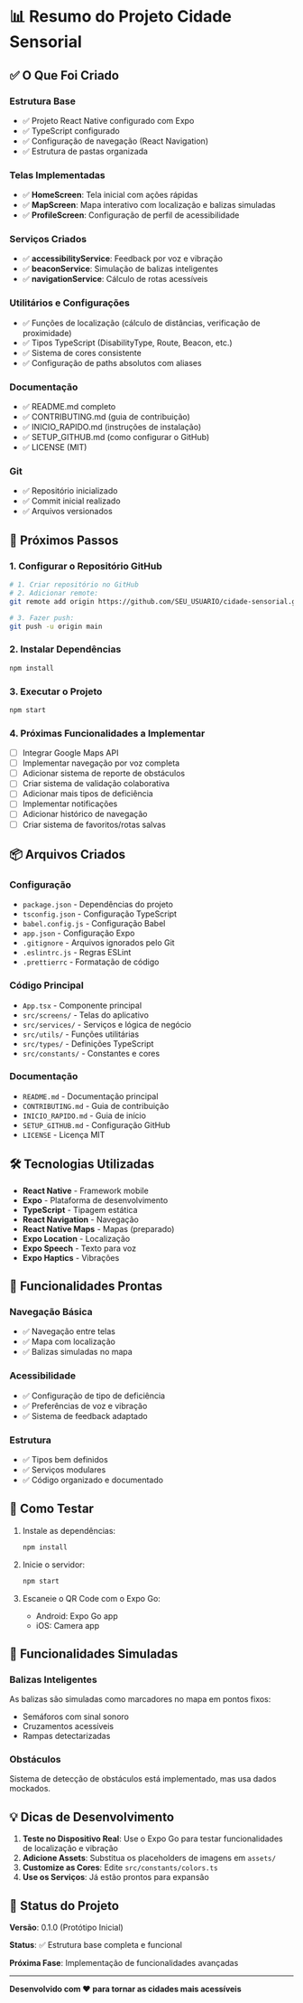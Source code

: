 # 📊 Resumo do Projeto Cidade Sensorial

## ✅ O Que Foi Criado

### Estrutura Base
- ✅ Projeto React Native configurado com Expo
- ✅ TypeScript configurado
- ✅ Configuração de navegação (React Navigation)
- ✅ Estrutura de pastas organizada

### Telas Implementadas
- ✅ **HomeScreen**: Tela inicial com ações rápidas
- ✅ **MapScreen**: Mapa interativo com localização e balizas simuladas
- ✅ **ProfileScreen**: Configuração de perfil de acessibilidade

### Serviços Criados
- ✅ **accessibilityService**: Feedback por voz e vibração
- ✅ **beaconService**: Simulação de balizas inteligentes
- ✅ **navigationService**: Cálculo de rotas acessíveis

### Utilitários e Configurações
- ✅ Funções de localização (cálculo de distâncias, verificação de proximidade)
- ✅ Tipos TypeScript (DisabilityType, Route, Beacon, etc.)
- ✅ Sistema de cores consistente
- ✅ Configuração de paths absolutos com aliases

### Documentação
- ✅ README.md completo
- ✅ CONTRIBUTING.md (guia de contribuição)
- ✅ INICIO_RAPIDO.md (instruções de instalação)
- ✅ SETUP_GITHUB.md (como configurar o GitHub)
- ✅ LICENSE (MIT)

### Git
- ✅ Repositório inicializado
- ✅ Commit inicial realizado
- ✅ Arquivos versionados

## 🎯 Próximos Passos

### 1. Configurar o Repositório GitHub
```bash
# 1. Criar repositório no GitHub
# 2. Adicionar remote:
git remote add origin https://github.com/SEU_USUARIO/cidade-sensorial.git

# 3. Fazer push:
git push -u origin main
```

### 2. Instalar Dependências
```bash
npm install
```

### 3. Executar o Projeto
```bash
npm start
```

### 4. Próximas Funcionalidades a Implementar
- [ ] Integrar Google Maps API
- [ ] Implementar navegação por voz completa
- [ ] Adicionar sistema de reporte de obstáculos
- [ ] Criar sistema de validação colaborativa
- [ ] Adicionar mais tipos de deficiência
- [ ] Implementar notificações
- [ ] Adicionar histórico de navegação
- [ ] Criar sistema de favoritos/rotas salvas

## 📦 Arquivos Criados

### Configuração
- `package.json` - Dependências do projeto
- `tsconfig.json` - Configuração TypeScript
- `babel.config.js` - Configuração Babel
- `app.json` - Configuração Expo
- `.gitignore` - Arquivos ignorados pelo Git
- `.eslintrc.js` - Regras ESLint
- `.prettierrc` - Formatação de código

### Código Principal
- `App.tsx` - Componente principal
- `src/screens/` - Telas do aplicativo
- `src/services/` - Serviços e lógica de negócio
- `src/utils/` - Funções utilitárias
- `src/types/` - Definições TypeScript
- `src/constants/` - Constantes e cores

### Documentação
- `README.md` - Documentação principal
- `CONTRIBUTING.md` - Guia de contribuição
- `INICIO_RAPIDO.md` - Guia de início
- `SETUP_GITHUB.md` - Configuração GitHub
- `LICENSE` - Licença MIT

## 🛠️ Tecnologias Utilizadas

- **React Native** - Framework mobile
- **Expo** - Plataforma de desenvolvimento
- **TypeScript** - Tipagem estática
- **React Navigation** - Navegação
- **React Native Maps** - Mapas (preparado)
- **Expo Location** - Localização
- **Expo Speech** - Texto para voz
- **Expo Haptics** - Vibrações

## 🎨 Funcionalidades Prontas

### Navegação Básica
- ✅ Navegação entre telas
- ✅ Mapa com localização
- ✅ Balizas simuladas no mapa

### Acessibilidade
- ✅ Configuração de tipo de deficiência
- ✅ Preferências de voz e vibração
- ✅ Sistema de feedback adaptado

### Estrutura
- ✅ Tipos bem definidos
- ✅ Serviços modulares
- ✅ Código organizado e documentado

## 📱 Como Testar

1. Instale as dependências:
   ```bash
   npm install
   ```

2. Inicie o servidor:
   ```bash
   npm start
   ```

3. Escaneie o QR Code com o Expo Go:
   - Android: Expo Go app
   - iOS: Camera app

## 🔑 Funcionalidades Simuladas

### Balizas Inteligentes
As balizas são simuladas como marcadores no mapa em pontos fixos:
- Semáforos com sinal sonoro
- Cruzamentos acessíveis
- Rampas detectarizadas

### Obstáculos
Sistema de detecção de obstáculos está implementado, mas usa dados mockados.

## 💡 Dicas de Desenvolvimento

1. **Teste no Dispositivo Real**: Use o Expo Go para testar funcionalidades de localização e vibração
2. **Adicione Assets**: Substitua os placeholders de imagens em `assets/`
3. **Customize as Cores**: Edite `src/constants/colors.ts`
4. **Use os Serviços**: Já estão prontos para expansão

## 🚀 Status do Projeto

**Versão**: 0.1.0 (Protótipo Inicial)

**Status**: ✅ Estrutura base completa e funcional

**Próxima Fase**: Implementação de funcionalidades avançadas

---

**Desenvolvido com ❤️ para tornar as cidades mais acessíveis**

